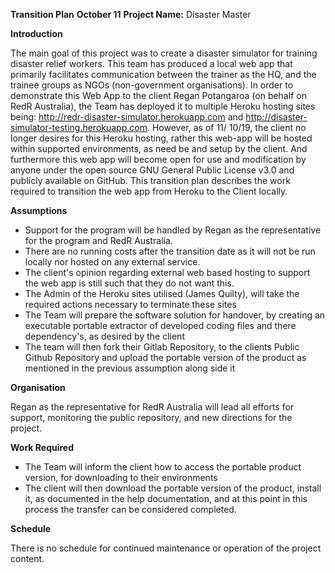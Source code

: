 **Transition Plan**
**October 11**
**Project Name:** Disaster Master

**Introduction**

The main goal of this project was to create a disaster simulator for training disaster relief workers. This team has produced a local web app that primarily facilitates communication between the trainer as the HQ, and the trainee groups as NGOs (non-government organisations). In order to demonstrate this Web App to the client Regan Potangaroa (on behalf on RedR Australia), the Team has deployed it to multiple Heroku hosting sites being: http://redr-disaster-simulator.herokuapp.com and http://disaster-simulator-testing.herokuapp.com. However, as of 11/ 10/19, the client no longer desires for this Heroku hosting, rather this web-app will be hosted within supported environments, as need be and setup by the client. And furthermore this web app will become open for use and modification by anyone under the open source GNU General Public License v3.0 and publicly available on GitHub. This transition plan describes the work required to transition the web app from Heroku to the Client locally.

**Assumptions**

- Support for the program will be handled by Regan as the representative for the program and RedR Australia.
- There are no running costs after the transition date as it will not be run locally nor hosted on any external service.
- The client's opinion regarding external web based hosting to support the web app is still such that they do not want this.
- The Admin of the Heroku sites utilised (James Quilty), will take the required actions necessary to terminate these sites
- The Team will prepare the software solution for handover, by creating an executable portable extractor of developed coding files and there dependency's, as desired by the client
- The team will then fork their Gitlab Repository, to the clients Public Github Repository and upload the portable version of the product as mentioned in the previous assumption along side it

**Organisation**

Regan as the representative for RedR Australia will lead all efforts for support, monitoring the public repository, and new directions for the project.

**Work Required**

- The Team will inform the client how to access the portable product version, for downloading to their environments
- The client will then download the portable version of the product, install it, as documented in the help documentation, and at this point in this process the transfer can be considered completed.

**Schedule**

There is no schedule for continued maintenance or operation of the project content.